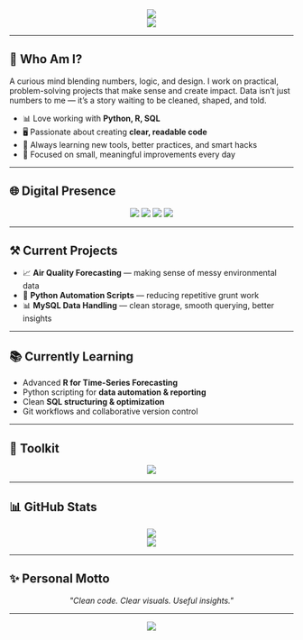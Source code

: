 <div align="center">
  <img src="https://capsule-render.vercel.app/api?type=waving&height=250&color=0:003973,100:000428&text=Sarabdeep%20Singh%20Bilkhu&fontColor=FFFFFF&fontSize=65&fontAlignY=40&desc=Data%20Craftsman%20%E2%80%A2%20Clean%20Code%20Seeker%20%E2%80%A2%20Analytics%20Enthusiast&descAlignY=60"/>
</div>

<div align="center">
  <img src="https://readme-typing-svg.herokuapp.com?font=Fira+Code&weight=600&size=24&pause=1000&color=0ED9F0&center=true&vCenter=true&width=435&lines=Turning+data+into+decisions+%F0%9F%93%8A;Python%2C+R%2C+SQL+%E2%80%94+my+playground;Building+visuals+people+can+understand;Automating+the+boring+stuff+daily">
</div>

---

## 📌 Who Am I?

A curious mind blending numbers, logic, and design. I work on practical, problem-solving projects that make sense and create impact. Data isn’t just numbers to me — it’s a story waiting to be cleaned, shaped, and told.

- 📊 Love working with **Python, R, SQL**
- 🖥️ Passionate about creating **clear, readable code**
- 🌱 Always learning new tools, better practices, and smart hacks  
- 🎯 Focused on small, meaningful improvements every day

---

## 🌐 Digital Presence

<p align="center">
  <a href="https://linkedin.com/in/Sarabdeep-Singh-Bilkhu"><img src="https://img.shields.io/badge/LinkedIn-Connect-blue?style=for-the-badge&logo=linkedin"></a>
  <a href="https://instagram.com/s.bilkhu"><img src="https://img.shields.io/badge/Instagram-Follow-E4405F?style=for-the-badge&logo=instagram"></a>
  <a href="mailto:sanjhbilkhu2006@gmail.com"><img src="https://img.shields.io/badge/Email-Send%20Mail-D14836?style=for-the-badge&logo=gmail"></a>
  <a href="https://x.com/s_bilkhu_"><img src="https://img.shields.io/badge/X-Thoughts-black?style=for-the-badge&logo=x"></a>
</p>

---

## ⚒️ Current Projects

- 📈 **Air Quality Forecasting** — making sense of messy environmental data  
- 🐍 **Python Automation Scripts** — reducing repetitive grunt work  
- 📊 **MySQL Data Handling** — clean storage, smooth querying, better insights  

---

## 📚 Currently Learning

- Advanced **R for Time-Series Forecasting**  
- Python scripting for **data automation & reporting**  
- Clean **SQL structuring & optimization**
- Git workflows and collaborative version control  

---

## 💾 Toolkit

<div align="center">
  <img src="https://skillicons.dev/icons?i=python,r,mysql,cpp,javascript,flask,git,vscode&theme=dark" />
</div>

---

## 📊 GitHub Stats  

<p align="center">
  <img src="https://github-readme-stats.vercel.app/api?username=SarabdeepSBilkhu&show_icons=true&theme=tokyonight&count_private=true&hide_border=true">
  <br>
  <img src="https://github-readme-stats.vercel.app/api/top-langs/?username=SarabdeepSBilkhu&layout=compact&theme=tokyonight&hide_border=true">
</p>

---

## ✨ Personal Motto

<p align="center">
  <i>"Clean code. Clear visuals. Useful insights."</i>
</p>

---

<div align="center">
  <img src="https://capsule-render.vercel.app/api?type=waving&color=0:003973,100:000428&height=120&section=footer"/>
</div>
